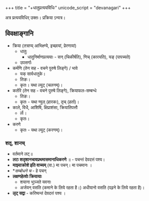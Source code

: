 +++
title = "+धातुप्रत्ययविधिः"
unicode_script = "devanagari"
+++

अत्र प्रत्ययविधिर् उक्तः। प्रक्रिया ऽन्यत्र।

## विवक्षाङ्गानि
- क्रिया (तत्राप्य् आभिक्ष्ण्ये, इच्छायां, प्रेरणायां) 
  - धातुः
    - धातुनिर्माणप्रत्ययाः - सन् (चिकीर्षति), णिच् (कारयति), यङ् (पापच्यते)
  - उपसर्गाः
- कर्मणि (तेन सह - वचने पुरुषे लिङ्गे) / ‌भावे 
  - यक् सार्वधातुके।
  - तिङः।
  - कृतः। यथा ल्युट् (चलनम्)। 
- कर्तरि (तेन सह - वचने पुरुषे लिङ्गे), क्रियाफल-सम्बन्धे
  - तिङः।
  - कृतः - यथा ण्वुल् (हारकः), तृच् (हर्ता)।
- काले, विधै, आशिषि, क्षिप्राशंसा, क्रियातिपत्तौ
  - लँः।
  - कृतः। 
- करणे
  - कृतः - यथा ल्युट् (करणम्)।


### शतृ, शानच्

- वर्तमाने लट्॥
- **लटः शतृशानचावप्रथमासमानाधिकरणे** ॥ - पचन्तं देवदत्तं पश्य। 
- **माझ्याक्रोशे इति वाच्यम्** (वा.) मा पचन्। मा पचमानः ।
- **सम्बोधने च* - हे पचन्
- **लक्षणहेत्वोः क्रियायाः**
  - शयाना भुञ्जते यवनाः
  - अर्जयन् वसति (कमाने के लिये रहता है।) अधीयानो वसति (पढ़ने के लिये रहता है)।
- **लृट् सद्वा** - करिष्यन्तं देवदत्तं पश्य ।